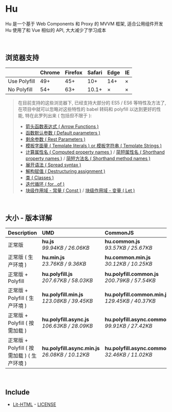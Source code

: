 # Hu
Hu 是一个基于 Web Components 和 Proxy 的 MVVM 框架, 适合公用组件开发<br>
Hu 使用了和 Vue 相似的 API, 大大减少了学习成本

<br>

## 浏览器支持

|              | Chrome | Firefox | Safari | Edge | IE |
| :-           | :-     | :-      | :-     | :-   | :- |
| Use Polyfill | 49+    | 45+     | 10+    | 14+  | ×  |
| No Polyfill  | 54+    | 63+     | 10.1+  | ×    | ×  |

> 在目前支持的这些浏览器下, 已经支持大部分的 ES5 / ES6 等特性及方法了,<br>
> 在项目中就可以忽略对这些特性的 babel 转码和 polyfill 以达到更好的性能, 特在此罗列出来 ( 包括但不限于 ): <br>
  > - [箭头函数表达式 ( Arrow Functions )](https://developer.mozilla.org/zh-CN/docs/Web/JavaScript/Reference/Functions/Arrow_functions)
  > - [函数默认参数 ( Default parameters )](https://developer.mozilla.org/zh-CN/docs/Web/JavaScript/Reference/Functions/Default_parameters)
  > - [剩余参数 ( Rest Parameters )](https://developer.mozilla.org/zh-CN/docs/Web/JavaScript/Reference/Functions/Rest_parameters)
  > - [模板字面量 ( Template literals ) or 模板字符串 ( Template Strings )](https://developer.mozilla.org/zh-CN/docs/Web/JavaScript/Reference/template_strings)
  > - [计算属性名 ( Computed property names )](https://developer.mozilla.org/zh-CN/docs/Web/JavaScript/Reference/Operators/Object_initializer#计算属性名) / [简短属性名 ( Shorthand property names )](https://developer.mozilla.org/zh-CN/docs/Web/JavaScript/Reference/Operators/Object_initializer#属性定义) / [简短方法名 ( Shorthand method names )](https://developer.mozilla.org/zh-CN/docs/Web/JavaScript/Reference/Operators/Object_initializer#方法定义)
  > - [展开语法 ( Spread syntax )](https://developer.mozilla.org/zh-CN/docs/Web/JavaScript/Reference/Operators/Spread_syntax)
  > - [解构赋值 ( Destructuring assignment )](https://developer.mozilla.org/zh-CN/docs/Web/JavaScript/Reference/Operators/Destructuring_assignment)
  > - [类 ( Classes )](https://developer.mozilla.org/zh-CN/docs/Web/JavaScript/Reference/Classes)
  > - [迭代循环 ( for...of )](https://developer.mozilla.org/zh-CN/docs/Web/JavaScript/Reference/Statements/for...of)
  > - [块级作用域 - 常量 ( Const )](https://developer.mozilla.org/zh-CN/docs/Web/JavaScript/Reference/Statements/const) / [块级作用域 - 变量 ( Let )](https://developer.mozilla.org/zh-CN/docs/Web/JavaScript/Reference/Statements/let)

<br>

## 大小 - 版本详解
| Description | UMD | CommonJS | ES Module |
| :- | :- | :- | :- |
| 正常版 | **hu.js**<br>*99.94KB / 26.06KB* | **hu.common.js**<br>*93.57KB / 25.67KB* | **hu.esm.js**<br>*93.55KB / 25.66KB* |
| 正常版 ( 生产环境 ) | **hu.min.js**<br>*23.76KB / 9.36KB* | **hu.common.min.js**<br>*30.12KB / 10.25KB* | **hu.esm.min.js**<br>*23.59KB / 9.29KB* |
| 正常版 + Polyfill | **hu.polyfill.js**<br>*207.67KB / 58.03KB* | **hu.polyfill.common.js**<br>*200.79KB / 57.54KB* | **hu.polyfill.esm.js**<br>*200.77KB / 57.53KB* |
| 正常版 + Polyfill ( 生产环境 ) | **hu.polyfill.min.js**<br>*123.08KB / 39.45KB* | **hu.polyfill.common.min.js**<br>*129.45KB / 40.37KB* | **hu.polyfill.esm.min.js**<br>*122.91KB / 39.38KB* |
| 正常版 + Polyfill ( 按需加载 ) | **hu.polyfill.async.js**<br>*106.63KB / 28.09KB* | **hu.polyfill.async.common.js**<br>*99.91KB / 27.42KB* | **hu.polyfill.async.esm.js**<br>*99.89KB / 27.41KB* |
| 正常版 + Polyfill ( 按需加载 ) ( 生产环境 ) | **hu.polyfill.async.min.js**<br>*26.08KB / 10.12KB* | **hu.polyfill.async.common.min.js**<br>*32.46KB / 11.02KB* | **hu.polyfill.async.esm.min.js**<br>*25.91KB / 10.04KB* |

<br>

## Include
  - [Lit-HTML](https://github.com/Polymer/lit-html) \- [LICENSE](https://github.com/Polymer/lit-html/blob/master/LICENSE)
